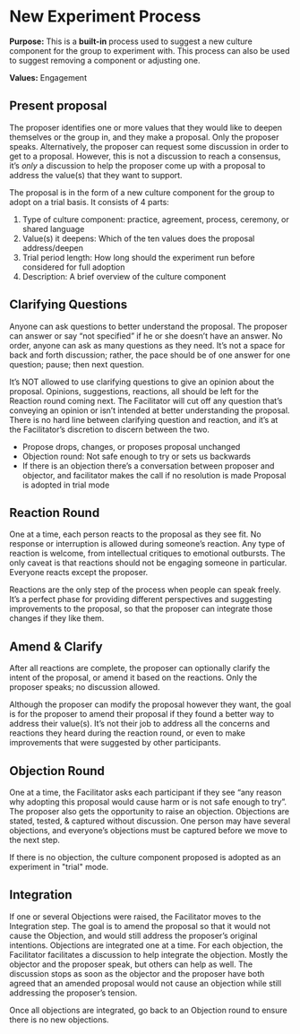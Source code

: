 # New Experiment Process

**Purpose:** This is a **built-in** process used to suggest a new culture component for the group to experiment with. This process can also be used to suggest removing a component or adjusting one. 

**Values:** Engagement

## Present proposal

The proposer identifies one or more values that they would like to deepen themselves or the group in, and they make a proposal. Only the proposer speaks. Alternatively, the proposer can request some discussion in order to get to a proposal. However, this is not a discussion to reach a consensus, it’s *only* a discussion to help the proposer come up with a proposal to address the value(s) that they want to support.

The proposal is in the form of a new culture component for the group to adopt on a trial basis. It consists of 4 parts:

1. Type of culture component: practice, agreement, process, ceremony, or shared language
2. Value(s) it deepens: Which of the ten values does the proposal address/deepen
3. Trial period length: How long should the experiment run before considered for full adoption
4. Description: A brief overview of the culture component

## Clarifying Questions

Anyone can ask questions to better understand the proposal. The proposer can answer or say “not specified” if he or she doesn’t have an answer. No order, anyone can ask as many questions as they need. It’s not a space for back and forth discussion; rather, the pace should be of one answer for one question; pause; then next question.

It’s NOT allowed to use clarifying questions to give an opinion about the proposal. Opinions, suggestions, reactions, all should be left for the Reaction round coming next. The Facilitator will cut off any question that’s conveying an opinion or isn’t intended at better understanding the proposal. There is no hard line between clarifying question and reaction, and it’s at the Facilitator’s discretion to discern between the two.

- Propose drops, changes, or proposes proposal unchanged
- Objection round: Not safe enough to try or sets us backwards
- If there is an objection there’s a conversation between proposer and objector, and facilitator makes the call if no resolution is made
Proposal is adopted in trial mode

## Reaction Round

One at a time, each person reacts to the proposal as they see fit. No response or interruption is allowed during someone’s reaction. Any type of reaction is welcome, from intellectual critiques to emotional outbursts. The only caveat is that reactions should not be engaging someone in particular. Everyone reacts except the proposer.

Reactions are the only step of the process when people can speak freely. It’s a perfect phase for providing different perspectives and suggesting improvements to the proposal, so that the proposer can integrate those changes if they like them.

## Amend & Clarify

After all reactions are complete, the proposer can optionally clarify the intent of the proposal, or amend it based on the reactions. Only the proposer speaks; no discussion allowed.

Although the proposer can modify the proposal however they want, the goal is for the proposer to amend their proposal if they found a better way to address their value(s). It’s not their job to address all the concerns and reactions they heard during the reaction round, or even to make improvements that were suggested by other participants.

## Objection Round

One at a time, the Facilitator asks each participant if they see “any reason why adopting this proposal would cause harm or is not safe enough to try”. The proposer also gets the opportunity to raise an objection. Objections are stated, tested, & captured without discussion. One person may have several objections, and everyone’s objections must be captured before we move to the next step.

If there is no objection, the culture component proposed is adopted as an experiment in "trial" mode.

## Integration

If one or several Objections were raised, the Facilitator moves to the Integration step. The goal is to amend the proposal so that it would not cause the Objection, and would still address the proposer’s original intentions. Objections are integrated one at a time. For each objection, the Facilitator facilitates a discussion to help integrate the objection. Mostly the objector and the proposer speak, but others can help as well. The discussion stops as soon as the objector and the proposer have both agreed that an amended proposal would not cause an objection while still addressing the proposer’s tension.

Once all objections are integrated, go back to an Objection round to ensure there is no new objections.
